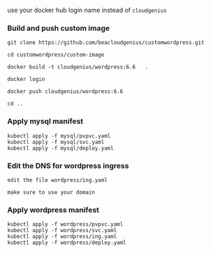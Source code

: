use your docker hub login name instead of `cloudgenius`

### Build and push custom image

```
git clone https://github.com/beacloudgenius/customwordpress.git

cd customwordpress/custom-image

docker build -t cloudgenius/wordpress:6.6   .

docker login

docker push cloudgenius/wordpress:6.6

cd ..
```

### Apply mysql manifest

```
kubectl apply -f mysql/pvpvc.yaml
kubectl apply -f mysql/svc.yaml
kubectl apply -f mysql/deploy.yaml
```

### Edit the DNS for wordpress ingress

```
edit the file wordpress/ing.yaml

make sure to use your domain
```

### Apply wordpress manifest

```
kubectl apply -f wordpress/pvpvc.yaml
kubectl apply -f wordpress/svc.yaml
kubectl apply -f wordpress/ing.yaml
kubectl apply -f wordpress/deploy.yaml
```
